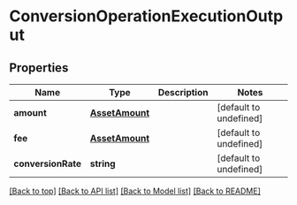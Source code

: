 # ConversionOperationExecutionOutput

## Properties

|Name | Type | Description | Notes|
|------------ | ------------- | ------------- | -------------|
|**amount** | [**AssetAmount**](AssetAmount.md) |  | [default to undefined]|
|**fee** | [**AssetAmount**](AssetAmount.md) |  | [default to undefined]|
|**conversionRate** | **string** |  | [default to undefined]|




[[Back to top]](#) [[Back to API list]](../../README.md#documentation-for-api-endpoints) [[Back to Model list]](../../README.md#documentation-for-models) [[Back to README]](../../README.md)
